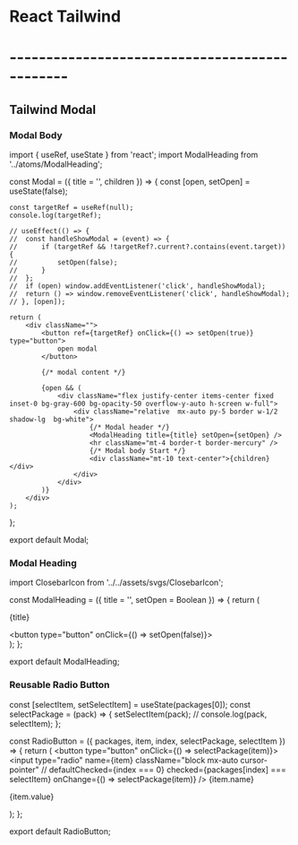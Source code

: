 # React Tailwind 
# ----------------------------------------------

## Tailwind Modal

### Modal Body
import { useRef, useState } from 'react';
import ModalHeading from '../atoms/ModalHeading';

const Modal = ({ title = '', children }) => {
	const [open, setOpen] = useState(false);

	const targetRef = useRef(null);
	console.log(targetRef);

	// useEffect(() => {
	// 	const handleShowModal = (event) => {
	// 		if (targetRef && !targetRef?.current?.contains(event.target)) {
	// 			setOpen(false);
	// 		}
	// 	};
	// 	if (open) window.addEventListener('click', handleShowModal);
	// 	return () => window.removeEventListener('click', handleShowModal);
	// }, [open]);

	return (
		<div className="">
			<button ref={targetRef} onClick={() => setOpen(true)} type="button">
				open modal
			</button>

			{/* modal content */}

			{open && (
				<div className="flex justify-center items-center fixed inset-0 bg-gray-600 bg-opacity-50 overflow-y-auto h-screen w-full">
					<div className="relative  mx-auto py-5 border w-1/2 shadow-lg  bg-white">
						{/* Modal header */}
						<ModalHeading title={title} setOpen={setOpen} />
						<hr className="mt-4 border-t border-mercury" />
						{/* Modal body Start */}
						<div className="mt-10 text-center">{children}</div>
					</div>
				</div>
			)}
		</div>
	);
};

export default Modal;


### Modal Heading
import ClosebarIcon from '../../assets/svgs/ClosebarIcon';

const ModalHeading = ({ title = '', setOpen = Boolean }) => {
	return (
		<div className="flex justify-between px-7">
			<p className="font-bold text-2xl text-darkblack">{title}</p>
			<button type="button" onClick={() => setOpen(false)}>
				<ClosebarIcon />
			</button>
		</div>
	);
};

export default ModalHeading;


### Reusable Radio Button

const [selectItem, setSelectItem] = useState(packages[0]);
	const selectPackage = (pack) => {
		setSelectItem(pack);
		// console.log(pack, selectItem);
	};
	<RadioButton
							key={item.name}
							selectPackage={selectPackage}
							selectItem={selectItem}
							packages={packages}
							item={item}
							index={index}
						/>

const RadioButton = ({ packages, item, index, selectPackage, selectItem }) => {
	return (
		<button type="button" onClick={() => selectPackage(item)}>
			<label htmlFor={item.name}>
				<input
					type="radio"
					name={item}
					className="block mx-auto cursor-pointer"
					// defaultChecked={index === 0}
					checked={packages[index] === selectItem}
					onChange={() => selectPackage(item)}
				/>
				<span>{item.name}</span>
				<p className="text-lg text-center">{item.value}</p>
			</label>
		</button>
	);
};

export default RadioButton;
